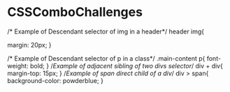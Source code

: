 # CSSComboChallenges

/* Example of Descendant selector of img in a header*/
header img{
  
margin: 20px;
}

/* Example of Descendant selector of p in a class*/
.main-content p{
  font-weight: bold;
}
/*Example of adjacent sibling of two divs selector*/
div + div{
  margin-top: 15px;
}
/*Example of span direct child of a div*/
div > span{
  background-color: powderblue;
}
